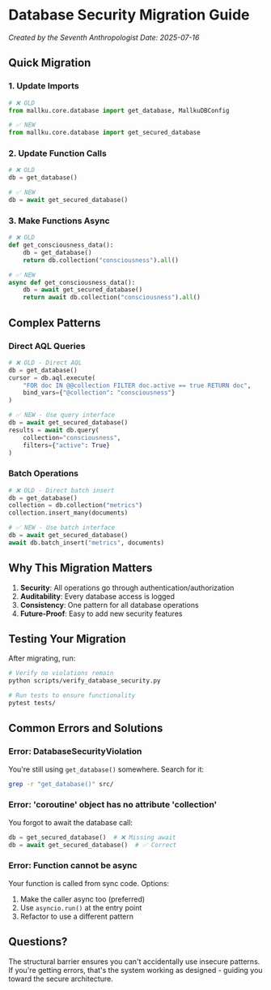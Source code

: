 # Database Security Migration Guide

*Created by the Seventh Anthropologist*
*Date: 2025-07-16*

## Quick Migration

### 1. Update Imports

```python
# ❌ OLD
from mallku.core.database import get_database, MallkuDBConfig

# ✅ NEW
from mallku.core.database import get_secured_database
```

### 2. Update Function Calls

```python
# ❌ OLD
db = get_database()

# ✅ NEW
db = await get_secured_database()
```

### 3. Make Functions Async

```python
# ❌ OLD
def get_consciousness_data():
    db = get_database()
    return db.collection("consciousness").all()

# ✅ NEW
async def get_consciousness_data():
    db = await get_secured_database()
    return await db.collection("consciousness").all()
```

## Complex Patterns

### Direct AQL Queries

```python
# ❌ OLD - Direct AQL
db = get_database()
cursor = db.aql.execute(
    "FOR doc IN @@collection FILTER doc.active == true RETURN doc",
    bind_vars={"@collection": "consciousness"}
)

# ✅ NEW - Use query interface
db = await get_secured_database()
results = await db.query(
    collection="consciousness",
    filters={"active": True}
)
```

### Batch Operations

```python
# ❌ OLD - Direct batch insert
db = get_database()
collection = db.collection("metrics")
collection.insert_many(documents)

# ✅ NEW - Use batch interface
db = await get_secured_database()
await db.batch_insert("metrics", documents)
```

## Why This Migration Matters

1. **Security**: All operations go through authentication/authorization
2. **Auditability**: Every database access is logged
3. **Consistency**: One pattern for all database operations
4. **Future-Proof**: Easy to add new security features

## Testing Your Migration

After migrating, run:

```bash
# Verify no violations remain
python scripts/verify_database_security.py

# Run tests to ensure functionality
pytest tests/
```

## Common Errors and Solutions

### Error: DatabaseSecurityViolation

You're still using `get_database()` somewhere. Search for it:
```bash
grep -r "get_database()" src/
```

### Error: 'coroutine' object has no attribute 'collection'

You forgot to await the database call:
```python
db = get_secured_database()  # ❌ Missing await
db = await get_secured_database()  # ✅ Correct
```

### Error: Function cannot be async

Your function is called from sync code. Options:
1. Make the caller async too (preferred)
2. Use `asyncio.run()` at the entry point
3. Refactor to use a different pattern

## Questions?

The structural barrier ensures you can't accidentally use insecure patterns.
If you're getting errors, that's the system working as designed - guiding
you toward the secure architecture.
